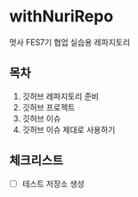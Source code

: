 # withNuriRepo
멋사 FES7기 협업 실습용 레파지토리


## 목차
1. 깃허브 레파지토리 준비
3. 깃허브 프로젝트
4. 깃허브 이슈
5. 깃허브 이슈 제대로 사용하기

## 체크리스트
   - [ ] 테스트 저장소 생성
